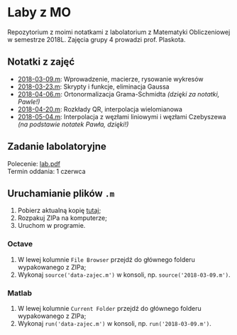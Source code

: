 # Laby z MO

Repozytorium z moimi notatkami z labolatorium z Matematyki Obliczeniowej w semestrze 2018L. Zajęcia grupy 4 prowadzi prof. Plaskota.

## Notatki z zajęć

* [2018-03-09.m](2018-03-09.m): Wprowadzenie, macierze, rysowanie wykresów
* [2018-03-23.m](2018-03-23.m): Skrypty i funkcje, eliminacja Gaussa
* [2018-04-06.m](2018-04-06.m): Ortonormalizacja Grama-Schmidta _(dzięki za notatki, Pawle!)_
* [2018-04-20.m](2018-04-20.m): Rozkłady QR, interpolacja wielomianowa
* [2018-05-04.m](2018-05-04.m): Interpolacja z węzłami liniowymi i węzłami Czebyszewa _(na podstawie notatek Pawła, dzięki!)_

## Zadanie labolatoryjne

Polecenie: [lab.pdf](https://www.mimuw.edu.pl/~leszekp/dydaktyka/MO17L/lab.pdf)\
Termin oddania: 1 czerwca

## Uruchamianie plików `.m`

1. Pobierz aktualną kopię [tutaj](https://github.com/kantoniak/2018l-mo-lab4/archive/master.zip);
2. Rozpakuj ZIPa na komputerze;
3. Uruchom w programie.

### Octave

1. W lewej kolumnie `File Browser` przejdź do głównego folderu wypakowanego z ZIPa;
2. Wykonaj `source('data-zajec.m')` w konsoli, np. `source('2018-03-09.m')`.

### Matlab

1. W lewej kolumnie `Current Folder` przejdź do głównego folderu wypakowanego z ZIPa;
2. Wykonaj `run('data-zajec.m')` w konsoli, np. `run('2018-03-09.m')`.
